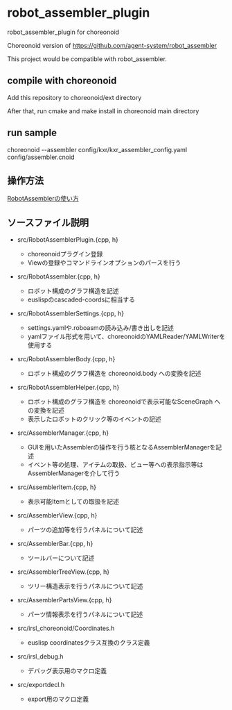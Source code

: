 # robot_assembler_plugin
robot_assembler_plugin for choreonoid

Choreonoid version of https://github.com/agent-system/robot_assembler

This project would be compatible with robot_assembler.

## compile with choreonoid
Add this repository to choreonoid/ext directory

After that, run cmake and make install in choreonoid main directory

## run sample
choreonoid --assembler config/kxr/kxr_assembler_config.yaml config/assembler.cnoid

## 操作方法

[RobotAssemblerの使い方](https://github.com/IRSL-tut/CPS-lecture/wiki/RobotAssembler%E3%81%AE%E4%BD%BF%E3%81%84%E6%96%B9)

## ソースファイル説明
- src/RobotAssemblerPlugin.{cpp, h}
  - choreonoidプラグイン登録
  - Viewの登録やコマンドラインオプションのパースを行う

- src/RobotAssembler.{cpp, h}
  - ロボット構成のグラフ構造を記述
  - euslispのcascaded-coordsに相当する

- src/RobotAssemblerSettings.{cpp, h}
  - settings.yamlや.roboasmの読み込み/書き出しを記述
  - yamlファイル形式を用いて、choreonoidのYAMLReader/YAMLWriterを使用する

- src/RobotAssemblerBody.{cpp, h}
  - ロボット構成のグラフ構造を choreonoid.body への変換を記述

- src/RobotAssemblerHelper.{cpp, h}
  - ロボット構成のグラフ構造を choreonoidで表示可能なSceneGraph への変換を記述
  - 表示したロボットのクリック等のイベントの記述

- src/AssemblerManager.{cpp, h}
  - GUIを用いたAssemblerの操作を行う核となるAssemblerManagerを記述
  - イベント等の処理、アイテムの取扱、ビュー等への表示指示等はAssemblerManagerを介して行う

- src/AssemblerItem.{cpp, h}
  - 表示可能Itemとしての取扱を記述

- src/AssemblerView.{cpp, h}
  - パーツの追加等を行うパネルについて記述

- src/AssemblerBar.{cpp, h}
  - ツールバーについて記述

- src/AssemblerTreeView.{cpp, h}
  - ツリー構造表示を行うパネルについて記述

- src/AssemblerPartsView.{cpp, h}
  - パーツ情報表示を行うパネルについて記述 

- src/irsl_choreonoid/Coordinates.h
  - euslisp coordinatesクラス互換のクラス定義

- src/irsl_debug.h
  - デバッグ表示用のマクロ定義

- src/exportdecl.h
  - export用のマクロ定義


